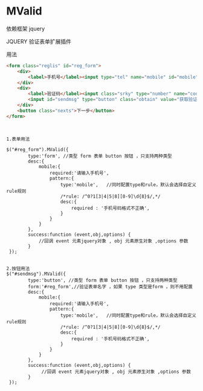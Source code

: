 # MValid
依赖框架
jquery

JQUERY 验证表单扩展插件

用法

```html
<form class="reglis" id="reg_form">
    <div>
        <label>手机号</label><input type="tel" name="mobile" id="mobile" data-required="mobile" data-desc="mobile"  maxlength="11" placeholder="请输入手机号">
    </div>
    <div>
        <label>验证码</label><input class="srky" type="number" name="code" id="code"   data-required="code" data-desc="code"  placeholder="请输入验证码">
        <input id="sendmsg" type="button" class="obtain" value="获取验证码" />
    </div>
    <button class="nexts">下一步</button>
</form>
```


<pre>
<code>

1.表单用法

$("#reg_form").MValid({
        type:'form', //类型 form 表单 button 按钮 ，只支持两种类型
        desc:{
            mobile:{
                required:'请输入手机号',
                pattern:{
                    type:'mobile',   //同时配置type和rule，默认会选择自定义rule规则
                    /*rule: /^0?1[3|4|5|8][0-9]\d{8}$/,*/
                    desc:{
                        required : '手机号码格式不正确',
                    }
                }
            }
        },
        success:function (event,obj,options) {
            //回调 event 元素jquery对象 , obj 元素原生对象 ,options 参数
        }
 });


2.按钮用法
$("#sendmsg").MValid({
        type:'button', //类型 form 表单 button 按钮 ，只支持两种类型
        form:'#reg_form',//验证表单名字 ，如果 type 类型是form ，则不用配置
        desc:{
            mobile:{
                required:'请输入手机号',
                pattern:{
                    type:'mobile',   //同时配置type和rule，默认会选择自定义rule规则
                    /*rule: /^0?1[3|4|5|8][0-9]\d{8}$/,*/
                    desc:{
                        required : '手机号码格式不正确',
                    }
                }
            }
        },
        success:function (event,obj,options) {
             //回调 event 元素jquery对象 , obj 元素原生对象 ,options 参数
        }
 });

</code>
</pre>
